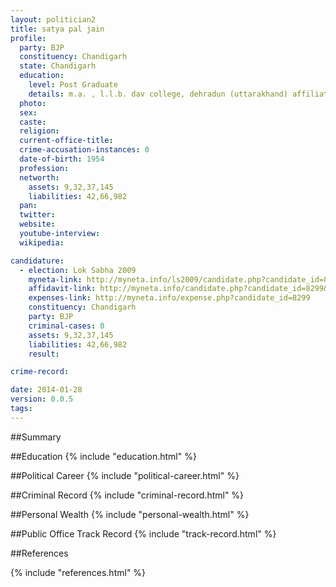 ```yaml
---
layout: politician2
title: satya pal jain
profile: 
  party: BJP
  constituency: Chandigarh
  state: Chandigarh
  education: 
    level: Post Graduate
    details: m.a. , l.l.b. dav college, dehradun (uttarakhand) affiliated to garhwal university srinagar (uttarakhand) in 1979
  photo: 
  sex: 
  caste: 
  religion: 
  current-office-title: 
  crime-accusation-instances: 0
  date-of-birth: 1954
  profession: 
  networth: 
    assets: 9,32,37,145
    liabilities: 42,66,982
  pan: 
  twitter: 
  website: 
  youtube-interview: 
  wikipedia: 

candidature: 
  - election: Lok Sabha 2009
    myneta-link: http://myneta.info/ls2009/candidate.php?candidate_id=8299
    affidavit-link: http://myneta.info/candidate.php?candidate_id=8299&scan=original
    expenses-link: http://myneta.info/expense.php?candidate_id=8299
    constituency: Chandigarh 
    party: BJP
    criminal-cases: 0
    assets: 9,32,37,145
    liabilities: 42,66,982
    result:  

crime-record: 

date: 2014-01-28
version: 0.0.5
tags: 
---
```

##Summary


##Education
{% include "education.html" %}


##Political Career
{% include "political-career.html" %}


##Criminal Record
{% include "criminal-record.html" %}


##Personal Wealth
{% include "personal-wealth.html" %}


##Public Office Track Record
{% include "track-record.html" %}


##References


{% include "references.html" %}